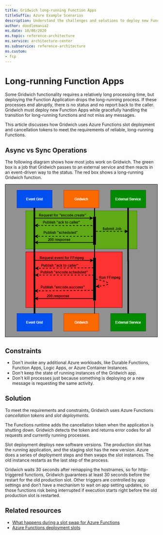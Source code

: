 ```yaml
---
title: Gridwich long-running Function Apps
titleSuffix: Azure Example Scenarios
description: Understand the challenges and solutions to deploy new Function Apps while gracefully handling the transition for long-running functions.
author: doodlemania2
ms.date: 10/08/2020
ms.topic: reference-architecture
ms.service: architecture-center
ms.subservice: reference-architecture
ms.custom:
- fcp
---
```


# Long-running Function Apps

Some Gridwich functionality requires a relatively long processing time, but deploying the Function Application drops the long-running process. If these processes end abruptly, there is no status and no report back to the caller. Gridwich must deploy new Function Apps while gracefully handling the transition for long-running functions and not miss any messages.

This article discusses how Gridwich uses Azure Functions slot deployment and cancellation tokens to meet the requirements of reliable, long-running Functions.

## Async vs Sync Operations

The following diagram shows how most jobs work on Gridwich. The green box is a job that Gridwich passes to an external service and then reacts in an event-driven way to the status. The red box shows a  long-running Gridwich function.

![async_vs_sync_functions](media/long-running-functions.png)

## Constraints

- Don't invoke any additional Azure workloads, like Durable Functions, Function Apps, Logic Apps, or Azure Container Instances.
- Don't keep the state of running instances of the Gridwich app.
- Don't kill processes just because something is deploying or a new message is requesting the same activity.

## Solution

To meet the requirements and constraints, Gridwich uses Azure Functions *cancellation tokens* and *slot deployments*.

The Functions runtime adds the cancellation token when the application is shutting down. Gridwich detects the token and returns error codes for all requests and currently running processes.

Slot deployment deploys new software versions. The production slot has the running application, and the staging slot has the new version. Azure does a series of deployment steps and then swaps the slot instances. The old instance restarts as the last step of the process.

Gridwich waits 30 seconds after remapping the hostnames, so for http-triggered functions, Gridwich guarantees at least 30 seconds before the restart for the old production slot. Other triggers are controlled by app settings and don't have a mechanism to wait on app setting updates, so those functions risk being interrupted if execution starts right before the old production slot is restarted.

## Related resources

- [What happens during a slot swap for Azure Functions](/azure/azure-functions/functions-deployment-slots#swap-operations)
- [Azure Functions deployment slots](/azure/azure-functions/functions-deployment-slots)
